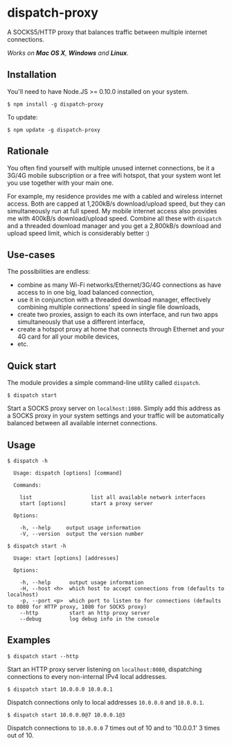 dispatch-proxy
==============
A SOCKS5/HTTP proxy that balances traffic between multiple internet connections.

*Works on <b>Mac OS X</b>, <b>Windows</b> and <b>Linux</b>.*

Installation
------------
You'll need to have Node.JS >= 0.10.0 installed on your system.
```
$ npm install -g dispatch-proxy
```
To update:
```
$ npm update -g dispatch-proxy
```

Rationale
---------
You often find yourself with multiple unused internet connections, be it a 3G/4G mobile subscription or a free wifi hotspot, that your system wont let you use together with your main one.

For example, my residence provides me with a cabled and wireless internet access. Both are capped at 1,200kB/s download/upload speed, but they can simultaneously run at full speed. My mobile internet access also provides me with 400kB/s download/upload speed. Combine all these with `dispatch` and a threaded download manager and you get a 2,800kB/s download and upload speed limit, which is considerably better :)

Use-cases
---------
The possibilities are endless:

* combine as many Wi-Fi networks/Ethernet/3G/4G connections as have access to in one big, load balanced connection,
* use it in conjunction with a threaded download manager, effectively combining multiple connections' speed in single file downloads,
* create two proxies, assign to each its own interface, and run two apps simultaneously that use a different interface,
* create a hotspot proxy at home that connects through Ethernet and your 4G card for all your mobile devices,
* etc.

Quick start
-----------
The module provides a simple command-line utility called `dispatch`.
```
$ dispatch start
```
Start a SOCKS proxy server on `localhost:1080`. Simply add this address as a SOCKS proxy in your system settings and your traffic will be automatically balanced between all available internet connections.

Usage
-----
```
$ dispatch -h

  Usage: dispatch [options] [command]

  Commands:

    list                   list all available network interfaces
    start [options]        start a proxy server

  Options:

    -h, --help     output usage information
    -V, --version  output the version number
```
```
$ dispatch start -h

  Usage: start [options] [addresses]

  Options:

    -h, --help      output usage information
    -H, --host <h>  which host to accept connections from (defaults to localhost)
    -p, --port <p>  which port to listen to for connections (defaults to 8080 for HTTP proxy, 1080 for SOCKS proxy)
    --http          start an http proxy server
    --debug         log debug info in the console
```

Examples
--------
```
$ dispatch start --http
```
Start an HTTP proxy server listening on `localhost:8080`, dispatching connections to every non-internal IPv4 local addresses.
```
$ dispatch start 10.0.0.0 10.0.0.1
```
Dispatch connections only to local addresses `10.0.0.0` and `10.0.0.1`.
```
$ dispatch start 10.0.0.0@7 10.0.0.1@3
```
Dispatch connections to `10.0.0.0` 7 times out of 10 and to '10.0.0.1' 3 times out of 10.
